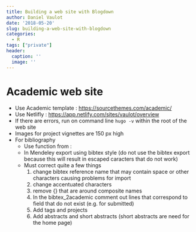 ```yaml
---
title: Building a web site with Blogdown
author: Daniel Vaulot
date: '2018-05-20'
slug: building-a-web-site-with-blogdown
categories:
  - R
tags: ["private"]
header:
  caption: ''
  image: ''
---
```


# Academic web site

* Use Academic template : https://sourcethemes.com/academic/
* Use Netlifly : https://app.netlify.com/sites/vaulot/overview
* If there are errors, run on command line `hugo -v` within the root of the web site
* Images for project vignettes are 150 px high
* For bibliography
     * Use function from : 
     * In Mendeley export using bibtex style (do not use the bibtex export because this will result in escaped caracters that do not work)
     * Must correct quite a few things
        1. change bibtex reference name that may contain space or other characters causing problems for import
        1. change accentuated characters
        1. remove {} that are around composite names
        1. In the bibtex_2academic comment out lines that correspond to field that do not exist (e.g. for submitted)
        1. Add tags and projects
        1. Add abstracts and short abstracts (short abstracts are need for the home page)
